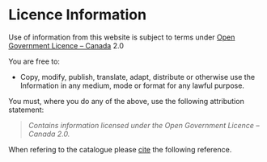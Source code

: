 # Licence Information

Use of information from this website is subject to terms under [Open Government Licence &ndash; Canada](https://open.canada.ca/en/open-government-licence-canada) 2.0

You are free to:
- Copy, modify, publish, translate, adapt, distribute or otherwise use the Information in any medium, mode or format for any lawful purpose.

You must, where you do any of the above, use the following attribution statement:

> *Contains information licensed under the Open Government Licence &ndash; Canada 2.0.*

When refering to the catalogue please [cite](https://orca.research.sfu.ca/johnf/faq.html#how-to-use-this-site) the following reference.
